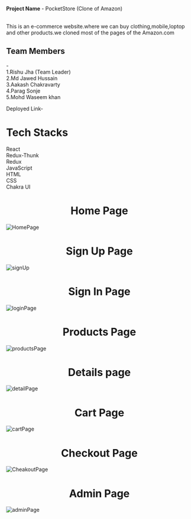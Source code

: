 <b>Project Name</b> - PocketStore (Clone of Amazon)<br><br>

This  is an e-commerce website.where we can buy clothing,mobile,loptop and other products.we cloned most of the pages of the Amazon.com


<h2>Team Members</h2>-<br>
1.Rishu Jha (Team Leader)<br>
2.Md Jawed Hussain<br>
3.Aakash Chakravarty<br>
4.Parag Sonje<br>
5.Mohd Waseem khan<br>

Deployed Link-

<h1>Tech Stacks</h1>
React<br>
Redux-Thunk<br>
Redux<br>
JavaScript<br>
HTML<br>
CSS<br>
Chakra UI<br>

<h1 align ="center">Home Page</h1>

![HomePage](https://user-images.githubusercontent.com/107981893/231015267-eec7a44f-ce8b-4f0f-868e-87ef94ebd9f3.png)

<h1 align="center">Sign Up Page</h1>

![signUp](https://user-images.githubusercontent.com/107981893/231015334-149d16c9-f57d-42b6-aad8-316bf1d1b90c.png)

<h1 align="center">Sign In Page</h1>

![loginPage](https://user-images.githubusercontent.com/107981893/231017122-17c30174-bd2f-4b51-8931-3c185685550a.png)

<h1 align ="center">Products Page</h1>

![productsPage](https://user-images.githubusercontent.com/107981893/231017197-20ff35c1-0691-4cab-852d-3ef013d47f55.png)

<h1 align ="center">Details page</h1>

![detailPage](https://user-images.githubusercontent.com/107981893/231017285-7bdcad23-d534-4f16-a332-2e82a7f22468.png)

<h1 align ="center">Cart Page</h1>

![cartPage](https://user-images.githubusercontent.com/107981893/231017311-89bf5224-934b-4b37-81b3-8f552a4a4347.png)

<h1 align ="center">Checkout Page</h1>

![CheakoutPage](https://user-images.githubusercontent.com/107981893/231017344-937676b5-b9c5-4f41-a4a8-48e43ff8b7c4.png)

<h1 align ="center">Admin Page</h1>

![adminPage](https://user-images.githubusercontent.com/107981893/231017353-9f0eeb8b-8497-45c6-a4a5-960064fcc297.png)



